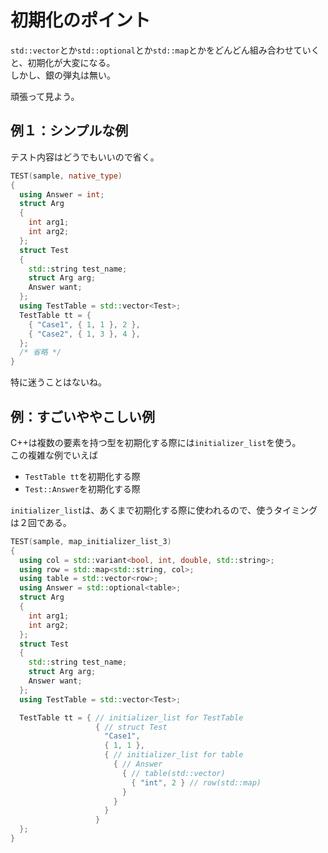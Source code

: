 # 初期化のポイント

`std::vector`とか`std::optional`とか`std::map`とかをどんどん組み合わせていくと、初期化が大変になる。  
しかし、銀の弾丸は無い。

頑張って見よう。

## 例１：シンプルな例

テスト内容はどうでもいいので省く。

```c++
TEST(sample, native_type)
{
  using Answer = int;
  struct Arg
  {
    int arg1;
    int arg2;
  };
  struct Test
  {
    std::string test_name;
    struct Arg arg;
    Answer want;
  };
  using TestTable = std::vector<Test>;
  TestTable tt = {
    { "Case1", { 1, 1 }, 2 },
    { "Case2", { 1, 3 }, 4 },
  };
  /* 省略 */
}
```

特に迷うことはないね。

## 例：すごいややこしい例

C++は複数の要素を持つ型を初期化する際には`initializer_list`を使う。  
この複雑な例でいえば

- `TestTable tt`を初期化する際
- `Test::Answer`を初期化する際

`initializer_list`は、あくまで初期化する際に使われるので、使うタイミングは２回である。

```c++
TEST(sample, map_initializer_list_3)
{
  using col = std::variant<bool, int, double, std::string>;
  using row = std::map<std::string, col>;
  using table = std::vector<row>;
  using Answer = std::optional<table>;
  struct Arg
  {
    int arg1;
    int arg2;
  };
  struct Test
  {
    std::string test_name;
    struct Arg arg;
    Answer want;
  };
  using TestTable = std::vector<Test>;

  TestTable tt = { // initializer_list for TestTable
                   { // struct Test
                     "Case1",
                     { 1, 1 },
                     { // initializer_list for table
                       { // Answer
                         { // table(std::vector)
                           { "int", 2 } // row(std::map)
                         }
                       }
                     }
                   }
  };
}

```
